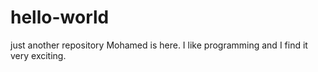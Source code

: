 # hello-world
just another repository
Mohamed is here. I like programming and I find it very exciting.
